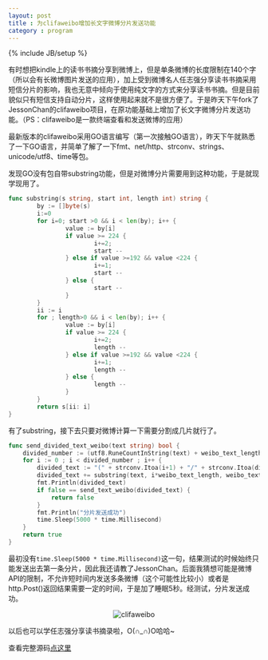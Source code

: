 ```yaml
---
layout: post
title : 为clifaweibo增加长文字微博分片发送功能
category : program
---
```

{% include JB/setup %}

有时想把kindle上的读书书摘分享到微博上，但是单条微博的长度限制在140个字（所以会有长微博图片发送的应用），加上受到微博名人任志强分享读书书摘采用短信分片的影响，我也无意中倾向于使用纯文字的方式来分享读书书摘。但是目前貌似只有短信支持自动分片，这样使用起来就不是很方便了。于是昨天下午fork了JessonChan的clifaweibo项目，在原功能基础上增加了长文字微博分片发送功能。（PS：clifaweibo是一款终端查看和发送微博的应用）

最新版本的clifaweibo采用GO语言编写（第一次接触GO语言），昨天下午就熟悉了一下GO语言，并简单了解了一下fmt、net/http、strconv、strings、unicode/utf8、time等包。

发现GO没有包自带substring功能，但是对微博分片需要用到这种功能，于是就现学现用了。

```go
func substring(s string, start int, length int) string {
        by := []byte(s)
        i:=0
        for i=0; start >0 && i < len(by); i++ {
                value := by[i]
                if value >= 224 {
                        i+=2;
                        start --
                } else if value >=192 && value <224 {
                        i+=1;
                        start --
                } else {
                        start --
                }   
        }   
        ii := i 
        for ; length>0 && i < len(by); i++ {
                value := by[i]
                if value >= 224 {
                        i+=2;
                        length --
                } else if value >=192 && value <224 {
                        i+=1;
                        length --
                } else {
                        length --
                }   
        }   
        return s[ii: i]
}
```

有了substring，接下去只要对微博计算一下需要分割成几片就行了。

```go
func send_divided_text_weibo(text string) bool {
	divided_number := (utf8.RuneCountInString(text) + weibo_text_length - 1) / weibo_text_length
	for i := 0 ; i < divided_number ; i++ {
		divided_text := "(" + strconv.Itoa(i+1) + "/" + strconv.Itoa(divided_number) + ")"
		divided_text += substring(text, i*weibo_text_length, weibo_text_length)
		fmt.Println(divided_text)	
		if false == send_text_weibo(divided_text) {
			return false
		}	
		fmt.Println("分片发送成功")	
		time.Sleep(5000 * time.Millisecond)		
	}		
	return true
}
```

最初没有`time.Sleep(5000 * time.Millisecond)`这一句，结果测试的时候始终只能发送出去第一条分片，因此我还请教了JessonChan。后面我猜想可能是微博API的限制，不允许短时间内发送多条微博（这个可能性比较小）或者是http.Post()返回结果需要一定的时间，于是加了睡眠5秒。经测试，分片发送成功。

<center><img alt="clifaweibo" src="{{ ASSET_PATH }}hooligan/img/post/clifaweibo.PNG"/></center>


以后也可以学任志强分享读书摘录啦，O(∩_∩)O哈哈~

查看完整源码[点这里](https://github.com/diseng/clifaweibo/blob/master/main.go)
